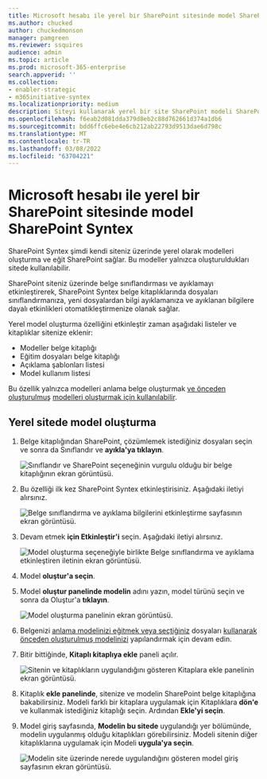 ```yaml
---
title: Microsoft hesabı ile yerel bir SharePoint sitesinde model SharePoint Syntex
ms.author: chucked
author: chuckedmonson
manager: pamgreen
ms.reviewer: ssquires
audience: admin
ms.topic: article
ms.prod: microsoft-365-enterprise
search.appverid: ''
ms.collection:
- enabler-strategic
- m365initiative-syntex
ms.localizationpriority: medium
description: Siteyi kullanarak yerel bir site SharePoint modeli SharePoint Syntex.
ms.openlocfilehash: f6eab2d081dda379d8eb2c88d762661d374a1db6
ms.sourcegitcommit: bdd6ffc6ebe4e6cb212ab22793d9513dae6d798c
ms.translationtype: MT
ms.contentlocale: tr-TR
ms.lasthandoff: 03/08/2022
ms.locfileid: "63704221"
---
```

# <a name="create-a-model-on-a-local-sharepoint-site-with-microsoft-sharepoint-syntex"></a>Microsoft hesabı ile yerel bir SharePoint sitesinde model SharePoint Syntex

SharePoint Syntex şimdi kendi siteniz üzerinde yerel olarak modelleri oluşturma ve eğit SharePoint sağlar. Bu modeller yalnızca oluşturuldukları sitede kullanılabilir. 

SharePoint siteniz üzerinde belge sınıflandırması ve ayıklamayı etkinleştirerek, SharePoint Syntex belge kitaplıklarında dosyaları sınıflandırmanıza, yeni dosyalardan bilgi ayıklamanıza ve ayıklanan bilgilere dayalı etkinlikleri otomatikleştirmenize olanak sağlar.

Yerel model oluşturma özelliğini etkinleştir zaman aşağıdaki listeler ve kitaplıklar sitenize eklenir:

- Modeller belge kitaplığı
- Eğitim dosyaları belge kitaplığı
- Açıklama şablonları listesi
- Model kullanım listesi

Bu özellik yalnızca modelleri anlama belge oluşturmak [ve önceden oluşturulmuş](apply-a-model.md) [modelleri oluşturmak için kullanılabilir](prebuilt-models.md). 

## <a name="create-a-model-on-a-local-site"></a>Yerel sitede model oluşturma

1. Belge kitaplığından SharePoint, çözümlemek istediğiniz dosyaları seçin ve sonra da Sınıflandır ve **ayıkla'ya tıklayın**.

    ![Sınıflandır ve SharePoint seçeneğinin vurgulu olduğu bir belge kitaplığının ekran görüntüsü.](../media/content-understanding/local-model-classify-and-extract-option.png) 

2. Bu özelliği ilk kez SharePoint Syntex etkinleştirisiniz. Aşağıdaki iletiyi alırsınız.

    ![Belge sınıflandırma ve ayıklama bilgilerini etkinleştirme sayfasının ekran görüntüsü.](../media/content-understanding/local-model-first-run-activate-message.png) 

3. Devam etmek **için Etkinleştir'i** seçin. Aşağıdaki iletiyi alırsınız.

    ![Model oluşturma seçeneğiyle birlikte Belge sınıflandırma ve ayıklama etkinleştiren iletinin ekran görüntüsü.](../media/content-understanding/local-model-activated-message.png) 

4. Model **oluştur'a seçin**.

5. Model **oluştur panelinde modelin** adını yazın, model türünü seçin ve sonra da Oluştur'a **tıklayın**.

    ![Model oluşturma panelinin ekran görüntüsü.](../media/content-understanding/local-model-create-a-model.png) 

6. Belgenizi [anlama modelinizi eğitmek veya seçtiğiniz](apply-a-model.md) dosyaları [kullanarak önceden oluşturulmuş modelinizi](prebuilt-models.md) yapılandırmak için devam edin.

7. Bitir bittiğinde, **Kitaplı kitaplıya ekle** paneli açılır.

    ![Sitenin ve kitaplıkların uygulandığını gösteren Kitaplara ekle panelinin ekran görüntüsü.](../media/content-understanding/local-model-add-to-library-panel.png) 

8. Kitaplık **ekle panelinde**, sitenize ve modelin SharePoint belge kitaplığına bakabilirsiniz. Modeli farklı bir kitaplara uygulamak için Kitaplıklara **dön'e** ve kullanmak istediğiniz kitaplığı seçin. Ardından **Ekle'yi seçin**.

9. Model giriş sayfasında, **Modelin bu sitede** uygulandığı yer bölümünde, modelin uygulanmış olduğu kitaplıkları görebilirsiniz. Modeli sitenin diğer kitaplıklarına uygulamak için Modeli **uygula'ya seçin**. 

    ![Modelin site üzerinde nerede uygulandığını gösteren model giriş sayfasının ekran görüntüsü.](../media/content-understanding/local-model-home-page.png) 

